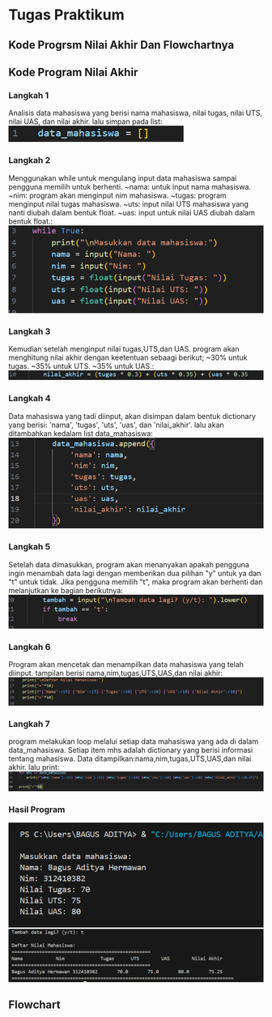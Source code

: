 # Tugas Praktikum
## Kode Progrsm Nilai Akhir Dan Flowchartnya

## Kode Program Nilai Akhir

### Langkah 1
Analisis data mahasiswa yang berisi nama mahasiswa, nilai tugas, nilai UTS, nilai UAS, dan nilai akhir. lalu simpan pada list:
![Gambar 1](screenshot/pol1.png)

### Langkah 2
Menggunakan while untuk mengulang input data mahasiswa sampai pengguna memilih untuk berhenti.
~nama: untuk input nama mahasiswa.
~nim: program akan menginput nim mahasiswa.
~tugas: program menginput nilai tugas mahasiswa.
~uts: input nilai UTS mahasiswa yang nanti diubah dalam bentuk float.
~uas: input untuk nilai UAS diubah dalam bentuk float.:
![Gambar 1](screenshot/pol2.png)

### Langkah 3
Kemudian setelah menginput nilai tugas,UTS,dan UAS. program akan menghitung nilai akhir dengan keetentuan sebaagi berikut;
~30% untuk tugas.
~35% untuk UTS.
~35% untuk UAS.:
![Gambar 1](screenshot/pol3.png)

### Langkah 4
Data mahasiswa yang tadi diinput, akan disimpan dalam bentuk dictionary yang berisi: 'nama', 'tugas', 'uts', 'uas', dan 'nilai_akhir'. lalu akan ditambahkan kedalam list data_mahasiswa:
![Gambar 1](screenshot/pol4.png)

### Langkah 5
Setelah data dimasukkan, program akan menanyakan apakah pengguna ingin menambah data lagi dengan memberikan dua pilihan "y" untuk ya dan "t" untuk tidak. Jika pengguna memilih "t", maka program akan berhenti dan melanjutkan ke bagian berikutnya:
![Gambar 1](screenshot/pol5.png)

### Langkah 6
Program akan mencetak dan menampilkan data mahasiswa yang telah diinput. tampilan berisi nama,nim,tugas,UTS,UAS,dan nilai akhir:
![Gambar 1](screenshot/pol6.png)

### Langkah 7
program melakukan loop melalui setiap data mahasiswa yang ada di dalam data_mahasiswa. Setiap item mhs adalah dictionary yang berisi informasi tentang mahasiswa. Data ditampilkan:nama,nim,tugas,UTS,UAS,dan nilai akhir. lalu print:
![Gambar 1](screenshot/pol7.png)

### Hasil Program
![Gambar 1](screenshot/pol8.png)
![Gambar 1](screenshot/pol9.png)

## Flowchart
